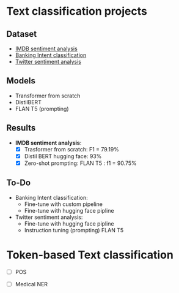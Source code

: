 # Text classification projects

## Dataset 
- [IMDB sentiment analysis](https://huggingface.co/datasets/imdb)
- [Banking Intent classification](https://huggingface.co/datasets/banking77)
- [Twitter sentiment analysis](https://huggingface.co/datasets/carblacac/twitter-sentiment-analysis)
<!-- - [Vietnamese sentiment analysis](https://github.com/congnghia0609/ntc-scv) -->

<!-- - [Penn Tree Bank] -->

## Models
- Transformer from scratch
- DistilBERT
- FLAN T5 (prompting)

## Results
- **IMDB sentiment analysis**:
    - [x] Trasformer from scratch: F1 = 79.19%
    - [x] Distil BERT hugging face: 93%
    - [x] Zero-shot prompting: FLAN T5 : f1 = 90.75%

## To-Do

    
- Banking Intent classification:
    - Fine-tune with custom pipeline
    - Fine-tune with hugging face pipline
- Twitter sentiment analysis:
    - Fine-tune with hugging face pipline
    - Instruction tuning (prompting) FLAN T5 

# Token-based Text classification
- [ ] POS
- [ ] Medical NER

